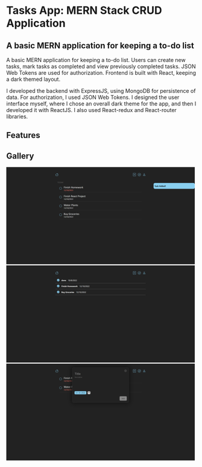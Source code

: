 # Tasks App: MERN Stack CRUD Application
## A basic MERN application for keeping a to-do list
A basic MERN application for keeping a to-do list. Users can create new tasks, mark tasks as completed and view previously completed tasks. JSON Web Tokens are used for authorization. Frontend is built with React, keeping a dark themed layout.

I developed the backend with ExpressJS, using MongoDB for persistence of data. For authorization, I used JSON Web Tokens. I designed the user interface myself, where I chose an overall dark theme for the app, and then I developed it with ReactJS. I also used React-redux and React-router libraries.

## Features

## Gallery
<p>
  <img src="./screenshots/img1.png" width="500" />
  <img src="./screenshots/img2.png" width="500" />
  <img src="./screenshots/img3.png" width="500" /> 
</p>

